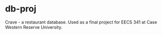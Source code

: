 # db-proj
Crave - a restaurant database. Used as a final project for EECS 341 at Case Western Reserve University.
